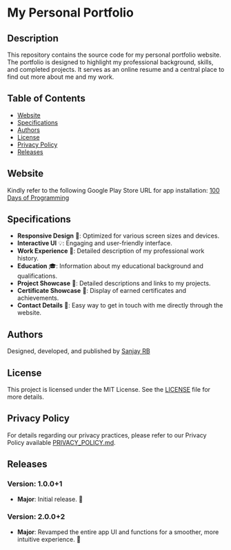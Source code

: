 # My Personal Portfolio

## Description
This repository contains the source code for my personal portfolio website. The portfolio is designed to highlight my professional background, skills, and completed projects. It serves as an online resume and a central place to find out more about me and my work.

## Table of Contents
- [Website](#website)
- [Specifications](#specifications)
- [Authors](#authors)
- [License](#license)
- [Privacy Policy](#privacy-policy)
- [Releases](#releases)

## Website
Kindly refer to the following Google Play Store URL for app installation: [100 Days of Programming](https://play.google.com/store/apps/details?id=com.sanjoke.hundred_days_of_programming)

## Specifications
- **Responsive Design** 📱: Optimized for various screen sizes and devices.
- **Interactive UI** 💡: Engaging and user-friendly interface.
- **Work Experience** 💼: Detailed description of my professional work history.
- **Education** 🎓: Information about my educational background and qualifications.
- **Project Showcase** 🚀: Detailed descriptions and links to my projects.
- **Certificate Showcase** 📜: Display of earned certificates and achievements.
- **Contact Details** 📧: Easy way to get in touch with me directly through the website.

## Authors
Designed, developed, and published by [Sanjay RB](https://sanjay-rb.github.io)

## License
This project is licensed under the MIT License. See the [LICENSE](LICENSE) file for more details.

## Privacy Policy
For details regarding our privacy practices, please refer to our Privacy Policy available [PRIVACY_POLICY.md](PRIVACY_POLICY.md).

## Releases
### Version: 1.0.0+1
- **Major**: Initial release. 🎉

### Version: 2.0.0+2
- **Major**: Revamped the entire app UI and functions for a smoother, more intuitive experience. 🚀